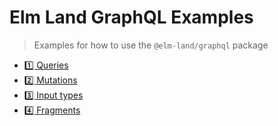 # Elm Land GraphQL Examples
> Examples for how to use the `@elm-land/graphql` package

- [1️⃣ Queries](./01-queries/)
- [2️⃣ Mutations](./02-mutations/)
- [3️⃣ Input types](./03-input-types/)
- [4️⃣ Fragments](./04-fragments/)